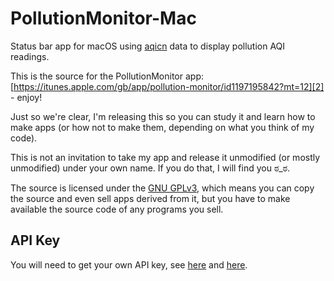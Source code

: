 # PollutionMonitor-Mac
Status bar app for macOS using [aqicn][1] data to display pollution AQI readings.

This is the source for the PollutionMonitor app: [https://itunes.apple.com/gb/app/pollution-monitor/id1197195842?mt=12][2] - enjoy!

Just so we're clear, I'm releasing this so you can study it and learn how to make apps (or how not to make them, depending on what you think of my code).

This is not an invitation to take my app and release it unmodified (or mostly unmodified) under your own name. If you do that, I will find you ಠ\_ಠ.

The source is licensed under the [GNU GPLv3][3], which means you can copy the source and even sell apps derived from it, but you have to make available the source code of any programs you sell.

## API Key
You will need to get your own API key, see [here][4] and [here][5].

[1]:	http://aqicn.org/
[2]:	https://itunes.apple.com/gb/app/pollution-monitor/id1197195842?mt=12
[3]:	https://www.gnu.org/licenses/gpl-3.0.txt
[4]:	http://aqicn.org/api/
[5]:	http://aqicn.org/data-platform/token/